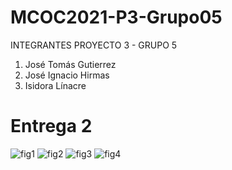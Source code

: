 # MCOC2021-P3-Grupo05

INTEGRANTES PROYECTO 3 - GRUPO 5
1. José Tomás Gutierrez
2. José Ignacio Hirmas
3. Isidora Línacre

# Entrega 2

![fig1](https://user-images.githubusercontent.com/70209467/140690702-b66465dd-e3d8-4527-bf5d-229f2e3426ac.png)
![fig2](https://user-images.githubusercontent.com/70209467/140690715-36918f9a-c33a-4005-9beb-3861d33157d3.png)
![fig3](https://user-images.githubusercontent.com/70209467/140690729-6bac38ad-b289-470b-a11e-2b8d29fe84fc.png)
![fig4](https://user-images.githubusercontent.com/70209467/140690735-497fcd7d-5c88-4932-a015-afecfb6485db.png)
